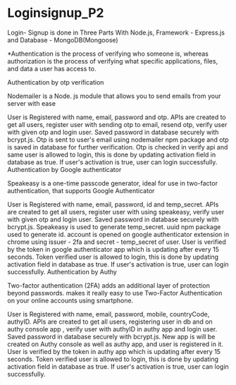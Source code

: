 # Loginsignup_P2

Login- Signup is done in Three Parts With Node.js, Framework - Express.js and Database - MongoDB(Mongoose)

*Authentication is the process of verifying who someone is, whereas authorization is the process of verifying what specific applications, files, and data a user has access to.

Authentication by otp verification

Nodemailer is a Node. js module that allows you to send emails from your server with ease

User is Registered with name, email, password and otp.
APIs are created to get all users, register user with sending otp to email, resend otp, verify user with given otp and login user.
Saved password in database securely with bcrypt.js.
Otp is sent to user's email using nodemailer npm package and otp is saved in database for further verification.
Otp is checked in verify api and same user is allowed to login, this is done by updating activation field in database as true.
If user's activation is true, user can login successfully.
Authentication by Google authenticator

Speakeasy is a one-time passcode generator, ideal for use in two-factor authentication, that supports Google Authenticator

User is Registered with name, email, password, id and temp_secret.
APIs are created to get all users, register user with using speakeasy, verify user with given otp and login user.
Saved password in database securely with bcrypt.js.
Speakeasy is used to generate temp_secret. uuid npm package used to generate id. account is opened on google authenticator extension in chrome using issuer - 2fa and secret - temp_secret of user.
User is verified by the token in google authenticator app which is updating after every 15 seconds.
Token verified user is allowed to login, this is done by updating activation field in database as true.
If user's activation is true, user can login successfully.
Authentication by Authy

Two-factor authentication (2FA) adds an additional layer of protection beyond passwords. makes it really easy to use Two-Factor Authentication on your online accounts using smartphone.

User is Registered with name, email, password, mobile, countryCode, authyID.
APIs are created to get all users, registering user in db and on authy console app , verify user with authyID in authy app and login user.
Saved password in database securely with bcrypt.js.
New app is will be created on Authy console as well as authy app, and user is registered in it.
User is verified by the token in authy app which is updating after every 15 seconds.
Token verified user is allowed to login, this is done by updating activation field in database as true.
If user's activation is true, user can login successfully.
